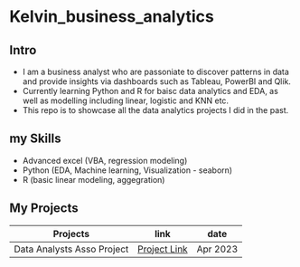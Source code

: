 # Kelvin_business_analytics

## Intro
* I am a business analyst who are passoniate to discover patterns in data and provide insights via dashboards such as Tableau, PowerBI and Qlik.
* Currently learning Python and R for baisc data analytics and EDA, as well as modelling including linear, logistic and KNN etc.
* This repo is to showcase all the data analytics projects I did in the past.

## my Skills
* Advanced excel (VBA, regression modeling)
* Python (EDA, Machine learning, Visualization - seaborn)
* R (basic linear modeling, aggegration)

## My Projects
| Projects | link | date |
|---|---|---|
|Data Analysts Asso Project|[Project Link](https://github.com/kelvincsw/Kelvin_business_analytics/blob/main/python001.ipynb)|Apr 2023|
